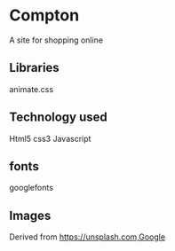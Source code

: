 # Compton
A site for shopping online 
## Libraries
animate.css
## Technology used
Html5
css3
Javascript
## fonts
googlefonts
## Images
Derived from https://unsplash.com,Google